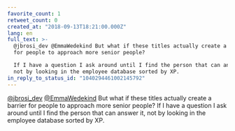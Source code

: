 ```yaml
---
favorite_count: 1
retweet_count: 0
created_at: "2018-09-13T18:21:00.000Z"
lang: en
full_text: >-
  @jbrosi_dev @EmmaWedekind But what if these titles actually create a barrier
  for people to approach more senior people?

  If I have a question I ask around until I find the person that can answer it,
  not by looking in the employee database sorted by XP.
in_reply_to_status_id: "1040294461002145792"
---
```


[@jbrosi_dev](https://twitter.com/jbrosi_dev)
[@EmmaWedekind](https://twitter.com/EmmaWedekind) But what if these titles
actually create a barrier for people to approach more senior people? If I have a
question I ask around until I find the person that can answer it, not by looking
in the employee database sorted by XP.
